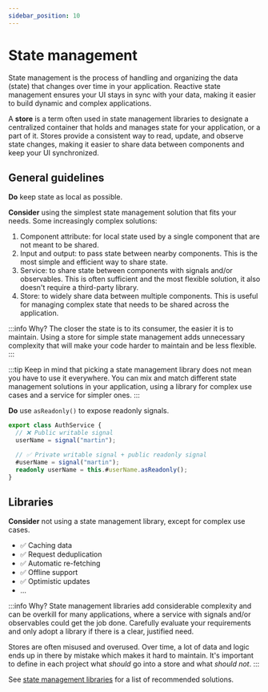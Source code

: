 ```yaml
---
sidebar_position: 10
---
```

# State management

State management is the process of handling and organizing the data (state) that changes over time in your application. Reactive state management ensures your UI stays in sync with your data, making it easier to build dynamic and complex applications.

A **store** is a term often used in state management libraries to designate a centralized container that holds and manages state for your application, or a part of it. Stores provide a consistent way to read, update, and observe state changes, making it easier to share data between components and keep your UI synchronized.

## General guidelines

**Do** keep state as local as possible.

**Consider** using the simplest state management solution that fits your needs. Some increasingly complex solutions:

1. Component attribute: for local state used by a single component that are not meant to be shared.
2. Input and output: to pass state between nearby components. This is the most simple and efficient way to share state.
3. Service: to share state between components with signals and/or observables. This is often sufficient and the most flexible solution, it also doesn't require a third-party library.
4. Store: to widely share data between multiple components. This is useful for managing complex state that needs to be shared across the application.

:::info Why?
The closer the state is to its consumer, the easier it is to maintain. Using a store for simple state management adds unnecessary complexity that will make your code harder to maintain and be less flexible.
:::

:::tip
Keep in mind that picking a state management library does not mean you have to use it everywhere. You can mix and match different state management solutions in your application, using a library for complex use cases and a service for simpler ones.
:::

**Do** use `asReadonly()` to expose readonly signals.

```ts title="auth.service.ts"
export class AuthService {
  // ❌ Public writable signal
  userName = signal("martin");

  // ✅ Private writable signal + public readonly signal
  #userName = signal("martin");
  readonly userName = this.#userName.asReadonly();
}
```

## Libraries

**Consider** not using a state management library, except for complex use cases.
- ✅ Caching data
- ✅ Request deduplication
- ✅ Automatic re-fetching
- ✅ Offline support
- ✅ Optimistic updates
- ...

:::info Why?
State management libraries add considerable complexity and can be overkill for many applications, where a service with signals and/or observables could get the job done. Carefully evaluate your requirements and only adopt a library if there is a clear, justified need.

Stores are often misused and overused. Over time, a lot of data and logic ends up in there by mistake which makes it hard to maintain. It's important to define in each project what *should* go into a store and what *should not*.
:::

See [state management libraries](./external-libraries.md#state-management) for a list of recommended solutions.
